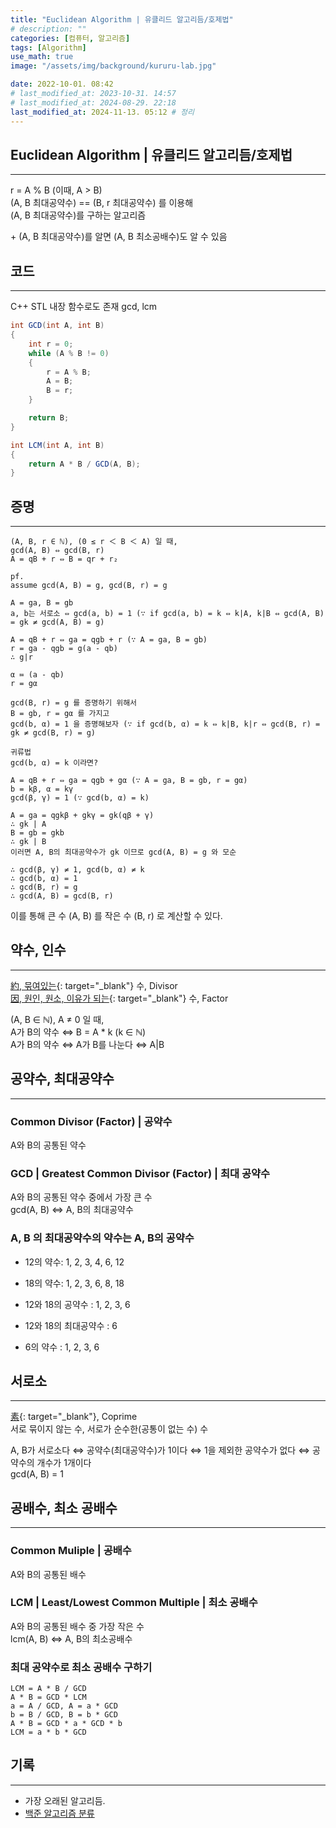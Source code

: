 ```yaml
---
title: "Euclidean Algorithm | 유클리드 알고리듬/호제법"
# description: ""
categories: [컴퓨터, 알고리즘]
tags: [Algorithm]
use_math: true
image: "/assets/img/background/kururu-lab.jpg"

date: 2022-10-01. 08:42
# last_modified_at: 2023-10-31. 14:57
# last_modified_at: 2024-08-29. 22:18
last_modified_at: 2024-11-13. 05:12 # 정리
---
```


## Euclidean Algorithm | 유클리드 알고리듬/호제법

---

r = A % B (이때, A > B)  
(A, B 최대공약수) == (B, r 최대공약수) 를 이용해  
(A, B 최대공약수)를 구하는 알고리즘  

\+ (A, B 최대공약수)를 알면 (A, B 최소공배수)도 알 수 있음  

## 코드

---

C++ STL 내장 함수로도 존재 gcd, lcm  

```cs
int GCD(int A, int B)
{
	int r = 0;
	while (A % B != 0)
	{
		r = A % B;
		A = B;
		B = r;
	}

	return B;
}

int LCM(int A, int B)
{
	return A * B / GCD(A, B);
}
```

## 증명

---

```plaintext
(A, B, r ∈ ℕ), (0 ≤ r ＜ B ＜ A) 일 때,  
gcd(A, B) ⇔ gcd(B, r)  
A = qB + r ⇔ B = qr + r₂  

pf.  
assume gcd(A, B) = g, gcd(B, r) = g  
  
A = ga, B = gb  
a, b는 서로소 ⇔ gcd(a, b) = 1 (∵ if gcd(a, b) = k ⇔ k|A, k|B ⇔ gcd(A, B) = gk ≠ gcd(A, B) = g)  

A = qB + r ⇔ ga = qgb + r (∵ A = ga, B = gb)  
r = ga - qgb = g(a - qb)  
∴ g|r  

α ≔ (a - qb)  
r = gα  

gcd(B, r) = g 를 증명하기 위해서  
B = gb, r = gα 를 가지고  
gcd(b, α) = 1 을 증명해보자 (∵ if gcd(b, α) = k ⇔ k|B, k|r ⇔ gcd(B, r) = gk ≠ gcd(B, r) = g)  

귀류법  
gcd(b, α) = k 이라면?  

A = qB + r ⇔ ga = qgb + gα (∵ A = ga, B = gb, r = gα)  
b = kβ, α = kγ  
gcd(β, γ) = 1 (∵ gcd(b, α) = k)  

A = ga = qgkβ + gkγ = gk(qβ + γ)  
∴ gk | A  
B = gb = gkb  
∴ gk | B  
이러면 A, B의 최대공약수가 gk 이므로 gcd(A, B) = g 와 모순

∴ gcd(β, γ) ≠ 1, gcd(b, α) ≠ k  
∴ gcd(b, α) = 1  
∴ gcd(B, r) = g  
∴ gcd(A, B) = gcd(B, r)  
```

이를 통해 큰 수 (A, B) 를 작은 수 (B, r) 로 계산할 수 있다.  

## 약수, 인수

---

[約, 묶여있는](https://hanja.dict.naver.com/#/entry/ccko/ecc0d50d850b485a8361cb39d3995490){: target="_blank"} 수, Divisor  
[因, 원인, 원소, 이유가 되는](https://hanja.dict.naver.com/#/entry/ccko/cec202238f684acf86d21bf343b79aa8){: target="_blank"} 수, Factor  

(A, B ∈ ℕ), A ≠ 0 일 때,  
A가 B의 약수 ⇔ B = A * k (k ∈ ℕ)  
A가 B의 약수 ⇔ A가 B를 나눈다 ⇔ A|B  

## 공약수, 최대공약수

---

### Common Divisor (Factor) | 공약수

A와 B의 공통된 약수  

### GCD | Greatest Common Divisor (Factor) | 최대 공약수

A와 B의 공통된 약수 중에서 가장 큰 수  
gcd(A, B) ⇔ A, B의 최대공약수  

### A, B 의 최대공약수의 약수는 A, B의 공약수

- 12의 약수: 1, 2, 3, 4, 6, 12
- 18의 약수: 1, 2, 3, 6, 8, 18

- 12와 18의 공약수 : 1, 2, 3, 6
- 12와 18의 최대공약수 : 6
- 6의 약수 : 1, 2, 3, 6

## 서로소

---

[素](https://hanja.dict.naver.com/#/entry/ccko/d16e6665e5f943be80491da2e2d0f3d4){: target="_blank"}, Coprime  
서로 묶이지 않는 수, 서로가 순수한(공통이 없는 수) 수  

A, B가 서로소다 ⇔ 공약수(최대공약수)가 1이다 ⇔ 1을 제외한 공약수가 없다 ⇔ 공약수의 개수가 1개이다  
gcd(A, B) = 1  

## 공배수, 최소 공배수

---

### Common Muliple | 공배수

A와 B의 공통된 배수  

### LCM | Least/Lowest Common Multiple | 최소 공배수

A와 B의 공통된 배수 중 가장 작은 수  
lcm(A, B) ⇔ A, B의 최소공배수  

### 최대 공약수로 최소 공배수 구하기

```plaintext
LCM = A * B / GCD
A * B = GCD * LCM
a = A / GCD, A = a * GCD
b = B / GCD, B = b * GCD
A * B = GCD * a * GCD * b
LCM = a * b * GCD
```

## 기록

---

- 가장 오래된 알고리듬.
- [백준 알고리즘 분류](https://www.acmicpc.net/problemset?sort=ac_desc&algo=26)
